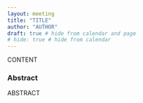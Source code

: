 ```yaml
---
layout: meeting
title: "TITLE"
author: "AUTHOR"
draft: true # hide from calendar and page
# hide: true # hide from calendar
---
```


CONTENT

### Abstract

ABSTRACT


